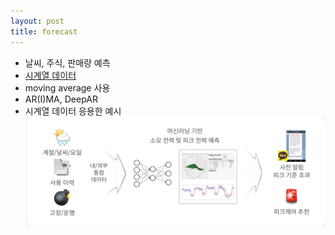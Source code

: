 ```yaml
---
layout: post
title: forecast
---
```


- 날씨, 주식, 판매량 예측
- [시계열 데이터](https://code7ssage.github.io/시계열-데이터/)
- moving average 사용
- AR(I)MA, DeepAR
- 시계열 데이터 응용한 예시 
    ![image](https://github.com/code7ssage/code7ssage.github.io/blob/master/assets/attached%20file/Pasted%20image%2020240103113033.png?raw=true)
    